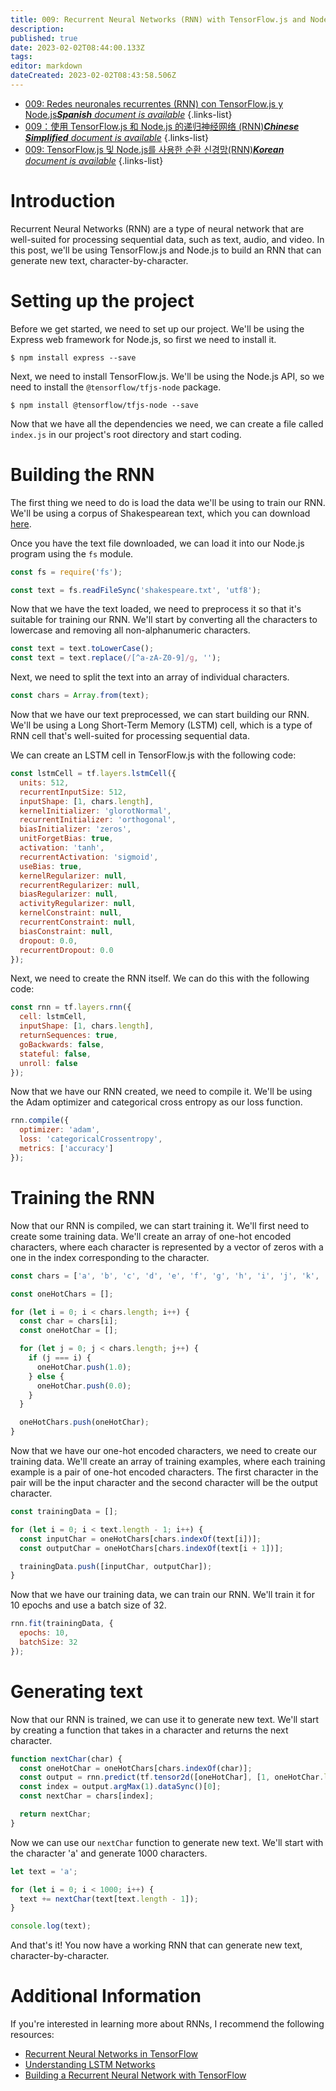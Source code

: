 ```yaml
---
title: 009: Recurrent Neural Networks (RNN) with TensorFlow.js and Node.js
description: 
published: true
date: 2023-02-02T08:44:00.133Z
tags: 
editor: markdown
dateCreated: 2023-02-02T08:43:58.506Z
---
```


- [009: Redes neuronales recurrentes (RNN) con TensorFlow.js y Node.js***Spanish** document is available*](/es/Knowledge-base/TensorFlow-js/Learning/009-recurrent-neural-networks-rnn-with-tensorflow-js-and-node-js)
{.links-list}
- [009：使用 TensorFlow.js 和 Node.js 的递归神经网络 (RNN)***Chinese Simplified** document is available*](/zh/Knowledge-base/TensorFlow-js/Learning/009-recurrent-neural-networks-rnn-with-tensorflow-js-and-node-js)
{.links-list}
- [009: TensorFlow.js 및 Node.js를 사용한 순환 신경망(RNN)***Korean** document is available*](/ko/Knowledge-base/TensorFlow-js/Learning/009-recurrent-neural-networks-rnn-with-tensorflow-js-and-node-js)
{.links-list}


# Introduction

Recurrent Neural Networks (RNN) are a type of neural network that are well-suited for processing sequential data, such as text, audio, and video. In this post, we'll be using TensorFlow.js and Node.js to build an RNN that can generate new text, character-by-character.

# Setting up the project

Before we get started, we need to set up our project. We'll be using the Express web framework for Node.js, so first we need to install it.

```
$ npm install express --save
```

Next, we need to install TensorFlow.js. We'll be using the Node.js API, so we need to install the `@tensorflow/tfjs-node` package.

```
$ npm install @tensorflow/tfjs-node --save
```

Now that we have all the dependencies we need, we can create a file called `index.js` in our project's root directory and start coding.

# Building the RNN

The first thing we need to do is load the data we'll be using to train our RNN. We'll be using a corpus of Shakespearean text, which you can download [here](https://storage.googleapis.com/tfjs-examples/shakespeare.txt).

Once you have the text file downloaded, we can load it into our Node.js program using the `fs` module.

```javascript
const fs = require('fs');

const text = fs.readFileSync('shakespeare.txt', 'utf8');
```

Now that we have the text loaded, we need to preprocess it so that it's suitable for training our RNN. We'll start by converting all the characters to lowercase and removing all non-alphanumeric characters.

```javascript
const text = text.toLowerCase();
const text = text.replace(/[^a-zA-Z0-9]/g, '');
```

Next, we need to split the text into an array of individual characters.

```javascript
const chars = Array.from(text);
```

Now that we have our text preprocessed, we can start building our RNN. We'll be using a Long Short-Term Memory (LSTM) cell, which is a type of RNN cell that's well-suited for processing sequential data.

We can create an LSTM cell in TensorFlow.js with the following code:

```javascript
const lstmCell = tf.layers.lstmCell({
  units: 512,
  recurrentInputSize: 512,
  inputShape: [1, chars.length],
  kernelInitializer: 'glorotNormal',
  recurrentInitializer: 'orthogonal',
  biasInitializer: 'zeros',
  unitForgetBias: true,
  activation: 'tanh',
  recurrentActivation: 'sigmoid',
  useBias: true,
  kernelRegularizer: null,
  recurrentRegularizer: null,
  biasRegularizer: null,
  activityRegularizer: null,
  kernelConstraint: null,
  recurrentConstraint: null,
  biasConstraint: null,
  dropout: 0.0,
  recurrentDropout: 0.0
});
```

Next, we need to create the RNN itself. We can do this with the following code:

```javascript
const rnn = tf.layers.rnn({
  cell: lstmCell,
  inputShape: [1, chars.length],
  returnSequences: true,
  goBackwards: false,
  stateful: false,
  unroll: false
});
```

Now that we have our RNN created, we need to compile it. We'll be using the Adam optimizer and categorical cross entropy as our loss function.

```javascript
rnn.compile({
  optimizer: 'adam',
  loss: 'categoricalCrossentropy',
  metrics: ['accuracy']
});
```

# Training the RNN

Now that our RNN is compiled, we can start training it. We'll first need to create some training data. We'll create an array of one-hot encoded characters, where each character is represented by a vector of zeros with a one in the index corresponding to the character.

```javascript
const chars = ['a', 'b', 'c', 'd', 'e', 'f', 'g', 'h', 'i', 'j', 'k', 'l', 'm', 'n', 'o', 'p', 'q', 'r', 's', 't', 'u', 'v', 'w', 'x', 'y', 'z'];

const oneHotChars = [];

for (let i = 0; i < chars.length; i++) {
  const char = chars[i];
  const oneHotChar = [];

  for (let j = 0; j < chars.length; j++) {
    if (j === i) {
      oneHotChar.push(1.0);
    } else {
      oneHotChar.push(0.0);
    }
  }

  oneHotChars.push(oneHotChar);
}
```

Now that we have our one-hot encoded characters, we need to create our training data. We'll create an array of training examples, where each training example is a pair of one-hot encoded characters. The first character in the pair will be the input character and the second character will be the output character.

```javascript
const trainingData = [];

for (let i = 0; i < text.length - 1; i++) {
  const inputChar = oneHotChars[chars.indexOf(text[i])];
  const outputChar = oneHotChars[chars.indexOf(text[i + 1])];

  trainingData.push([inputChar, outputChar]);
}
```

Now that we have our training data, we can train our RNN. We'll train it for 10 epochs and use a batch size of 32.

```javascript
rnn.fit(trainingData, {
  epochs: 10,
  batchSize: 32
});
```

# Generating text

Now that our RNN is trained, we can use it to generate new text. We'll start by creating a function that takes in a character and returns the next character.

```javascript
function nextChar(char) {
  const oneHotChar = oneHotChars[chars.indexOf(char)];
  const output = rnn.predict(tf.tensor2d([oneHotChar], [1, oneHotChar.length]));
  const index = output.argMax(1).dataSync()[0];
  const nextChar = chars[index];

  return nextChar;
}
```

Now we can use our `nextChar` function to generate new text. We'll start with the character 'a' and generate 1000 characters.

```javascript
let text = 'a';

for (let i = 0; i < 1000; i++) {
  text += nextChar(text[text.length - 1]);
}

console.log(text);
```

And that's it! You now have a working RNN that can generate new text, character-by-character.

# Additional Information

If you're interested in learning more about RNNs, I recommend the following resources:

- [Recurrent Neural Networks in TensorFlow](https://www.tensorflow.org/tutorials/sequences/recurrent)
- [Understanding LSTM Networks](http://colah.github.io/posts/2015-08-Understanding-LSTMs/)
- [Building a Recurrent Neural Network with TensorFlow](https://www.oreilly.com/learning/building-a-recurrent-neural-network-with-tensorflow)